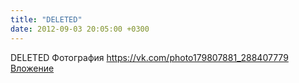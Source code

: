 ```yaml
---
title: "DELETED"
date: 2012-09-03 20:05:00 +0300
---
```


DELETED
Фотография
<a class="vk-attach" href="https://vk.com/photo179807881_288407779">https://vk.com/photo179807881_288407779</a>
<a class="vk-attach" href="https://vk.com/photo179807881_288407779">Вложение</a>
